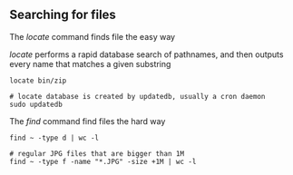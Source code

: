 ## Searching for files

The *locate* command finds file the easy way

*locate* performs a rapid database search of pathnames,
and then outputs every name that matches a given substring

```shell
locate bin/zip

# locate database is created by updatedb, usually a cron daemon
sudo updatedb
```

The *find* command find files the hard way
```shell
find ~ -type d | wc -l

# regular JPG files that are bigger than 1M
find ~ -type f -name "*.JPG" -size +1M | wc -l


